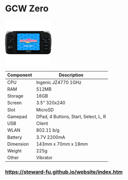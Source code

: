 # GCW Zero
![Alt text](imgs/main.jpg)
  
|Component|Description                         |
|---------|------------------------------------|
|CPU      |Ingenic JZ4770 1GHz                 |
|RAM      |512MB                               |
|Storage  |16GB                                |
|Screen   |3.5" 320x240                        |
|Slot     |MicroSD                             |
|Gamepad  |DPad, 4 Buttons, Start, Select, L, R|
|USB      |Client                              |
|WLAN     |802.11 b/g                          |
|Battery  |3.7V 2200mA                         |
|Dimension|143mm x 70mm x 18mm                 |
|Weight   |225g                                |
|Other    |Vibrator                            |

### https://steward-fu.github.io/website/index.htm
